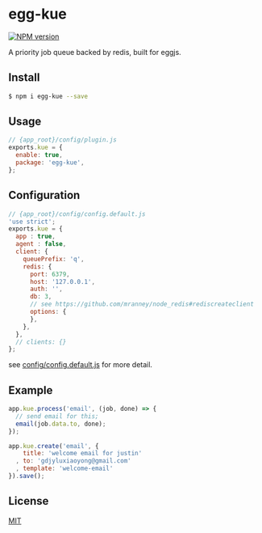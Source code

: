 # egg-kue

[![NPM version][npm-image]][npm-url]

[npm-image]: https://img.shields.io/npm/v/egg-kue.svg?style=flat-square
[npm-url]: https://npmjs.org/package/egg-kue

A priority job queue backed by redis, built for eggjs.

## Install

```bash
$ npm i egg-kue --save
```

## Usage

```js
// {app_root}/config/plugin.js
exports.kue = {
  enable: true,
  package: 'egg-kue',
};
```

## Configuration

```js
// {app_root}/config/config.default.js
'use strict';
exports.kue = {
  app : true,
  agent : false,
  client: {
    queuePrefix: 'q',
    redis: {
      port: 6379,
      host: '127.0.0.1',
      auth: '',
      db: 3,
      // see https://github.com/mranney/node_redis#rediscreateclient
      options: {
      },
    },
  },
  // clients: {}
};
```

see [config/config.default.js](config/config.default.js) for more detail.

## Example

```js
app.kue.process('email', (job, done) => {
  // send email for this;
  email(job.data.to, done);
});

app.kue.create('email', {
    title: 'welcome email for justin'
  , to: 'gdjyluxiaoyong@gmail.com'
  , template: 'welcome-email'
}).save();
```
## License

[MIT](LICENSE)
